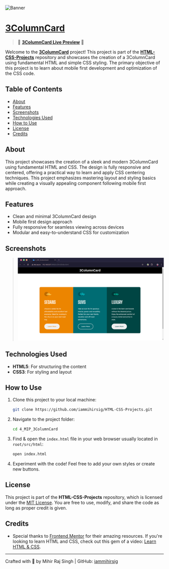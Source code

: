 ![Banner](./assets/Banner.png)

# [3ColumnCard](https://iammihirsig.github.io/HTML-CSS-Projects/4_MIP_3ColumnCard/)

> 🚨 **[3ColumnCard Live Preview](https://iammihirsig.github.io/HTML-CSS-Projects/4_MIP_3ColumnCard/src/html/index.html)** 🚨

Welcome to the **[3ColumnCard](https://iammihirsig.github.io/HTML-CSS-Projects/4_MIP_3ColumnCard/)** project! This project is part of the **[HTML-CSS-Projects](https://github.com/iammihirsig/HTML-CSS-Projects)** repository and showcases the creation of a 3ColumnCard using fundamental HTML and simple CSS styling. The primary objective of this project is to learn about mobile first development and optimization of the CSS code.

## Table of Contents

- [About](#about)
- [Features](#features)
- [Screenshots](#screenshots)
- [Technologies Used](#technologies-used)
- [How to Use](#how-to-use)
- [License](#license)
- [Credits](#credits)

## About

This project showcases the creation of a sleek and modern 3ColumnCard using fundamental HTML and CSS. The design is fully responsive and centered, offering a practical way to learn and apply CSS centering techniques. This project emphasizes mastering layout and styling basics while creating a visually appealing component following mobile first approach.

## Features

- Clean and minimal 3ColumnCard design
- Mobile first design approach
- Fully responsive for seamless viewing across devices
- Modular and easy-to-understand CSS for customization

## Screenshots

> ![Screenshot](./assets/4_MIP_3ColumnCard.png)

## Technologies Used

- **HTML5**: For structuring the content
- **CSS3**: For styling and layout

## How to Use

1. Clone this project to your local machine:

   ```bash
   git clone https://github.com/iammihirsig/HTML-CSS-Projects.git
   ```

2. Navigate to the project folder:

   ```bash
   cd 4_MIP_3ColumnCard
   ```

3. Find & open the `index.html` file in your web browser usually located in `root/src/html`:

   ```bash
   open index.html
   ```

4. Experiment with the code! Feel free to add your own styles or create new buttons.

## License

This project is part of the **HTML-CSS-Projects** repository, which is licensed under the [MIT License](../LICENSE). You are free to use, modify, and share the code as long as proper credit is given.

## Credits

- Special thanks to [Frontend Mentor](https://www.frontendmentor.io/challenges/3column-preview-card-component-pH92eAR2-) for their amazing resources. If you're looking to learn HTML and CSS, check out this gem of a video: [Learn HTML & CSS](https://youtu.be/G3e-cpL7ofc?feature=shared).

---

Crafted with 💙 by Mihir Raj Singh | GitHub: [iammihirsig](https://github.com/iammihirsig)
